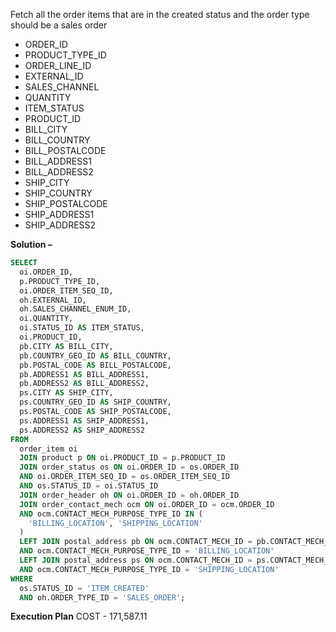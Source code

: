 Fetch all the order items that are in the created status and the order type should be a sales order
- ORDER_ID
- PRODUCT_TYPE_ID
- ORDER_LINE_ID	
- EXTERNAL_ID
- SALES_CHANNEL
- QUANTITY
- ITEM_STATUS 
- PRODUCT_ID
- BILL_CITY
- BILL_COUNTRY
- BILL_POSTALCODE	
- BILL_ADDRESS1
- BILL_ADDRESS2
- SHIP_CITY
- SHIP_COUNTRY
- SHIP_POSTALCODE
- SHIP_ADDRESS1
- SHIP_ADDRESS2

**Solution –** 
```sql
SELECT 
  oi.ORDER_ID, 
  p.PRODUCT_TYPE_ID, 
  oi.ORDER_ITEM_SEQ_ID, 
  oh.EXTERNAL_ID, 
  oh.SALES_CHANNEL_ENUM_ID, 
  oi.QUANTITY, 
  oi.STATUS_ID AS ITEM_STATUS, 
  oi.PRODUCT_ID, 
  pb.CITY AS BILL_CITY, 
  pb.COUNTRY_GEO_ID AS BILL_COUNTRY, 
  pb.POSTAL_CODE AS BILL_POSTALCODE, 
  pb.ADDRESS1 AS BILL_ADDRESS1, 
  pb.ADDRESS2 AS BILL_ADDRESS2, 
  ps.CITY AS SHIP_CITY, 
  ps.COUNTRY_GEO_ID AS SHIP_COUNTRY, 
  ps.POSTAL_CODE AS SHIP_POSTALCODE, 
  ps.ADDRESS1 AS SHIP_ADDRESS1, 
  ps.ADDRESS2 AS SHIP_ADDRESS2 
FROM 
  order_item oi 
  JOIN product p ON oi.PRODUCT_ID = p.PRODUCT_ID 
  JOIN order_status os ON oi.ORDER_ID = os.ORDER_ID 
  AND oi.ORDER_ITEM_SEQ_ID = os.ORDER_ITEM_SEQ_ID 
  AND os.STATUS_ID = oi.STATUS_ID 
  JOIN order_header oh ON oi.ORDER_ID = oh.ORDER_ID 
  JOIN order_contact_mech ocm ON oi.ORDER_ID = ocm.ORDER_ID 
  AND ocm.CONTACT_MECH_PURPOSE_TYPE_ID IN (
    'BILLING_LOCATION', 'SHIPPING_LOCATION'
  ) 
  LEFT JOIN postal_address pb ON ocm.CONTACT_MECH_ID = pb.CONTACT_MECH_ID 
  AND ocm.CONTACT_MECH_PURPOSE_TYPE_ID = 'BILLING_LOCATION' 
  LEFT JOIN postal_address ps ON ocm.CONTACT_MECH_ID = ps.CONTACT_MECH_ID 
  AND ocm.CONTACT_MECH_PURPOSE_TYPE_ID = 'SHIPPING_LOCATION' 
WHERE 
  os.STATUS_ID = 'ITEM_CREATED' 
  AND oh.ORDER_TYPE_ID = 'SALES_ORDER';
```

**Execution Plan**
COST - 171,587.11
